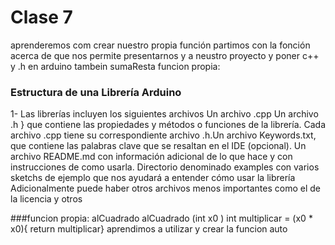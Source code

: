 # Clase 7
aprenderemos com crear nuestro propia función  partimos con la fonción acerca de que nos permite presentarnos y a neustro proyecto y poner c++ y .h en arduino tambein sumaResta
funcion propia: 



### Estructura de una Librería Arduino
1- Las librerías incluyen los siguientes archivos Un archivo .cpp 
Un archivo .h } que contiene las propiedades y métodos o funciones de la librería. Cada archivo .cpp tiene su correspondiente archivo .h.Un archivo Keywords.txt, que contiene las palabras clave que se resaltan en el IDE (opcional).
Un archivo README.md con información adicional de lo que hace y con instrucciones de como usarla. 
Directorio denominado examples con varios sketchs de ejemplo que nos ayudará a entender cómo usar la librería 
Adicionalmente puede haber otros archivos menos importantes como el de la licencia y otros


###funcion propia: 
alCuadrado alCuadrado (int x0 )
 int multiplicar = (x0 * x0){
 return multiplicar}
aprendimos a utilizar y crear la funcion auto
